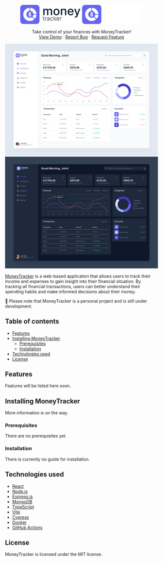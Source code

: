 <a name="readme-top"></a>

<div align="center">
  <img width="200" src="./docs/logo-light.svg#gh-light-mode-only" />
  <img width="200" src="./docs/logo-dark.svg#gh-dark-mode-only" />

  <p align="center">
    Take control of your finances with MoneyTracker!
    <br />
    <a href="https://money-tracker-web.onrender.com/">View Demo</a>
    ·
    <a href="#">Report Bug</a>
    ·
    <a href="#">Request Feature</a>
  </p>
</div>

![MoneyTracker Dashboard Mockup](./docs/mockup-light.png#gh-light-mode-only)
![MoneyTracker Dashboard Mockup](./docs/mockup-dark.png#gh-dark-mode-only)

[MoneyTracker](https://money-tracker-web.onrender.com/) is a web-based application that allows users to track their income and expenses to gain insight into their financial situation. By tracking all financial transactions, users can better understand their spending habits and make informed decisions about their money.

:construction: Please note that MoneyTracker is a personal project and is still under development.

## Table of contents

- [Features](#features)
- [Installing MoneyTracker](#installing-moneytracker)
  - [Prerequisites](#prerequisites)
  - [Installation](#installation)
- [Technologies used](#technologies-used)
- [License](#license)

## Features

Features will be listed here soon.

## Installing MoneyTracker

More information is on the way.

### Prerequisites

There are no prerequisites yet.

### Installation

There is currently no guide for installation.

## Technologies used

- [React](https://reactjs.org/)
- [Node.js](https://nodejs.org/)
- [Express.js](https://expressjs.com/)
- [MongoDB](https://www.mongodb.com/)
- [TypeScript](https://www.typescriptlang.org/)
- [Vite](https://vitejs.dev/)
- [Cypress](https://www.cypress.io/)
- [Docker](https://www.docker.com/)
- [GitHub Actions](https://github.com/features/actions)

## License

MoneyTracker is licensed under the MIT license.
